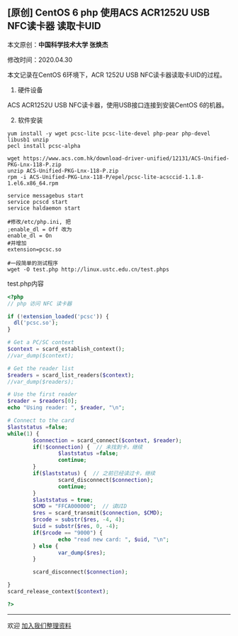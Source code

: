 ## [原创] CentOS 6 php 使用ACS ACR1252U USB NFC读卡器 读取卡UID

本文原创：**中国科学技术大学 张焕杰**

修改时间：2020.04.30

本文记录在CentOS 6环境下，ACR 1252U USB NFC读卡器读取卡UID的过程。

1. 硬件设备

ACS ACR1252U USB NFC读卡器，使用USB接口连接到安装CentOS 6的机器。

2. 软件安装

```
yum install -y wget pcsc-lite pcsc-lite-devel php-pear php-devel libusb1 unzip
pecl install pcsc-alpha

wget https://www.acs.com.hk/download-driver-unified/12131/ACS-Unified-PKG-Lnx-118-P.zip
unzip ACS-Unified-PKG-Lnx-118-P.zip
rpm -i ACS-Unified-PKG-Lnx-118-P/epel/pcsc-lite-acsccid-1.1.8-1.el6.x86_64.rpm

service messagebus start
service pcscd start
service haldaemon start

#修改/etc/php.ini, 把
;enable_dl = Off 改为
enable_dl = On
#并增加
extension=pcsc.so

#一段简单的测试程序
wget -O test.php http://linux.ustc.edu.cn/test.phps
```

test.php内容

```php
<?php
// php 访问 NFC 读卡器

if (!extension_loaded('pcsc')) {
  dl('pcsc.so');
}

# Get a PC/SC context
$context = scard_establish_context();
//var_dump($context);

# Get the reader list
$readers = scard_list_readers($context);
//var_dump($readers);

# Use the first reader
$reader = $readers[0];
echo "Using reader: ", $reader, "\n";

# Connect to the card
$laststatus =false;
while(1) {
        $connection = scard_connect($context, $reader);
        if(!$connection) {  // 未找到卡，继续
                $laststatus =false;
                continue;
        }
        if($laststatus) {  // 之前已经读过卡，继续
                scard_disconnect($connection);
                continue;
        }
        $laststatus = true;
        $CMD = "FFCA000000";  // 读UID
        $res = scard_transmit($connection, $CMD);
        $rcode = substr($res, -4, 4);
        $uid = substr($res, 0, -4);
        if($rcode == "9000") {
                echo "read new card: ", $uid, "\n";
        } else {
                var_dump($res);
        }

        scard_disconnect($connection);

}
scard_release_context($context);

?>
```

***
欢迎 [加入我们整理资料](https://github.com/bg6cq/ITTS)
